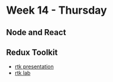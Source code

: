 # Week 14 - Thursday

## Node and React

## Redux Toolkit
- [rtk presentation](https://dc-web2.onrender.com/p2/Redux/ReduxToolkit.html#1) 
- [rtk lab](https://github.com/veros-labs/rtk-lab)
